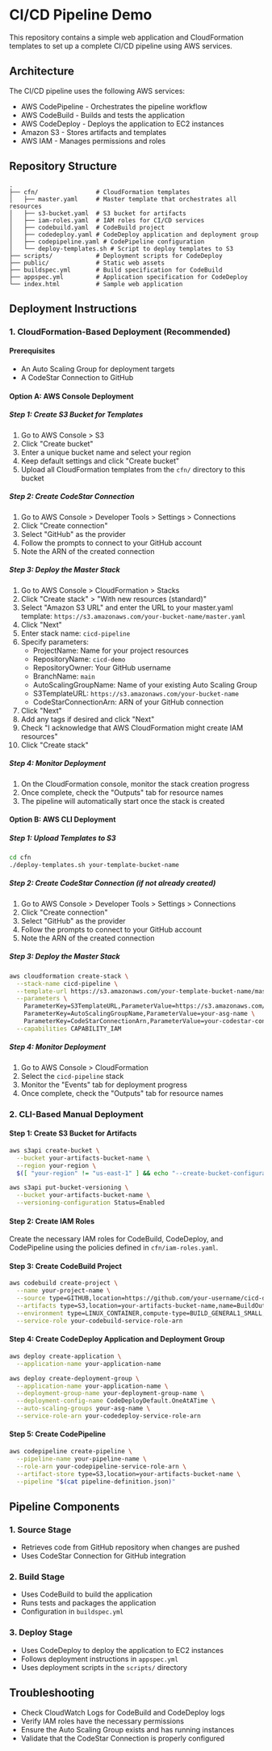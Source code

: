 # CI/CD Pipeline Demo

This repository contains a simple web application and CloudFormation templates to set up a complete CI/CD pipeline using AWS services.

## Architecture

The CI/CD pipeline uses the following AWS services:
- AWS CodePipeline - Orchestrates the pipeline workflow
- AWS CodeBuild - Builds and tests the application
- AWS CodeDeploy - Deploys the application to EC2 instances
- Amazon S3 - Stores artifacts and templates
- AWS IAM - Manages permissions and roles

## Repository Structure

```
.
├── cfn/                # CloudFormation templates
│   ├── master.yaml     # Master template that orchestrates all resources
│   ├── s3-bucket.yaml  # S3 bucket for artifacts
│   ├── iam-roles.yaml  # IAM roles for CI/CD services
│   ├── codebuild.yaml  # CodeBuild project
│   ├── codedeploy.yaml # CodeDeploy application and deployment group
│   ├── codepipeline.yaml # CodePipeline configuration
│   └── deploy-templates.sh # Script to deploy templates to S3
├── scripts/            # Deployment scripts for CodeDeploy
├── public/             # Static web assets
├── buildspec.yml       # Build specification for CodeBuild
├── appspec.yml         # Application specification for CodeDeploy
└── index.html          # Sample web application
```

## Deployment Instructions

### 1. CloudFormation-Based Deployment (Recommended)

#### Prerequisites
- An Auto Scaling Group for deployment targets
- A CodeStar Connection to GitHub

#### Option A: AWS Console Deployment

##### Step 1: Create S3 Bucket for Templates
1. Go to AWS Console > S3
2. Click "Create bucket"
3. Enter a unique bucket name and select your region
4. Keep default settings and click "Create bucket"
5. Upload all CloudFormation templates from the `cfn/` directory to this bucket

##### Step 2: Create CodeStar Connection
1. Go to AWS Console > Developer Tools > Settings > Connections
2. Click "Create connection"
3. Select "GitHub" as the provider
4. Follow the prompts to connect to your GitHub account
5. Note the ARN of the created connection

##### Step 3: Deploy the Master Stack
1. Go to AWS Console > CloudFormation > Stacks
2. Click "Create stack" > "With new resources (standard)"
3. Select "Amazon S3 URL" and enter the URL to your master.yaml template:
   `https://s3.amazonaws.com/your-bucket-name/master.yaml`
4. Click "Next"
5. Enter stack name: `cicd-pipeline`
6. Specify parameters:
   - ProjectName: Name for your project resources
   - RepositoryName: `cicd-demo`
   - RepositoryOwner: Your GitHub username
   - BranchName: `main`
   - AutoScalingGroupName: Name of your existing Auto Scaling Group
   - S3TemplateURL: `https://s3.amazonaws.com/your-bucket-name`
   - CodeStarConnectionArn: ARN of your GitHub connection
7. Click "Next"
8. Add any tags if desired and click "Next"
9. Check "I acknowledge that AWS CloudFormation might create IAM resources"
10. Click "Create stack"

##### Step 4: Monitor Deployment
1. On the CloudFormation console, monitor the stack creation progress
2. Once complete, check the "Outputs" tab for resource names
3. The pipeline will automatically start once the stack is created

#### Option B: AWS CLI Deployment

##### Step 1: Upload Templates to S3
```bash
cd cfn
./deploy-templates.sh your-template-bucket-name
```

##### Step 2: Create CodeStar Connection (if not already created)
1. Go to AWS Console > Developer Tools > Settings > Connections
2. Click "Create connection"
3. Select "GitHub" as the provider
4. Follow the prompts to connect to your GitHub account
5. Note the ARN of the created connection

##### Step 3: Deploy the Master Stack
```bash
aws cloudformation create-stack \
  --stack-name cicd-pipeline \
  --template-url https://s3.amazonaws.com/your-template-bucket-name/master.yaml \
  --parameters \
    ParameterKey=S3TemplateURL,ParameterValue=https://s3.amazonaws.com/your-template-bucket-name \
    ParameterKey=AutoScalingGroupName,ParameterValue=your-asg-name \
    ParameterKey=CodeStarConnectionArn,ParameterValue=your-codestar-connection-arn \
  --capabilities CAPABILITY_IAM
```

##### Step 4: Monitor Deployment
1. Go to AWS Console > CloudFormation
2. Select the `cicd-pipeline` stack
3. Monitor the "Events" tab for deployment progress
4. Once complete, check the "Outputs" tab for resource names

### 2. CLI-Based Manual Deployment

#### Step 1: Create S3 Bucket for Artifacts
```bash
aws s3api create-bucket \
  --bucket your-artifacts-bucket-name \
  --region your-region \
  $([ "your-region" != "us-east-1" ] && echo "--create-bucket-configuration LocationConstraint=your-region")

aws s3api put-bucket-versioning \
  --bucket your-artifacts-bucket-name \
  --versioning-configuration Status=Enabled
```

#### Step 2: Create IAM Roles
Create the necessary IAM roles for CodeBuild, CodeDeploy, and CodePipeline using the policies defined in `cfn/iam-roles.yaml`.

#### Step 3: Create CodeBuild Project
```bash
aws codebuild create-project \
  --name your-project-name \
  --source type=GITHUB,location=https://github.com/your-username/cicd-demo.git \
  --artifacts type=S3,location=your-artifacts-bucket-name,name=BuildOutput \
  --environment type=LINUX_CONTAINER,compute-type=BUILD_GENERAL1_SMALL,image=aws/codebuild/amazonlinux2-x86_64-standard:4.0 \
  --service-role your-codebuild-service-role-arn
```

#### Step 4: Create CodeDeploy Application and Deployment Group
```bash
aws deploy create-application \
  --application-name your-application-name

aws deploy create-deployment-group \
  --application-name your-application-name \
  --deployment-group-name your-deployment-group-name \
  --deployment-config-name CodeDeployDefault.OneAtATime \
  --auto-scaling-groups your-asg-name \
  --service-role-arn your-codedeploy-service-role-arn
```

#### Step 5: Create CodePipeline
```bash
aws codepipeline create-pipeline \
  --pipeline-name your-pipeline-name \
  --role-arn your-codepipeline-service-role-arn \
  --artifact-store type=S3,location=your-artifacts-bucket-name \
  --pipeline "$(cat pipeline-definition.json)"
```

## Pipeline Components

### 1. Source Stage
- Retrieves code from GitHub repository when changes are pushed
- Uses CodeStar Connection for GitHub integration

### 2. Build Stage
- Uses CodeBuild to build the application
- Runs tests and packages the application
- Configuration in `buildspec.yml`

### 3. Deploy Stage
- Uses CodeDeploy to deploy the application to EC2 instances
- Follows deployment instructions in `appspec.yml`
- Uses deployment scripts in the `scripts/` directory

## Troubleshooting

- Check CloudWatch Logs for CodeBuild and CodeDeploy logs
- Verify IAM roles have the necessary permissions
- Ensure the Auto Scaling Group exists and has running instances
- Validate that the CodeStar Connection is properly configured